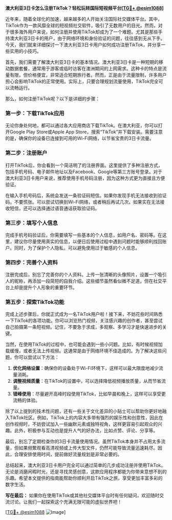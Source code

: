 **澳大利亚3日卡怎么注册TikTok？轻松玩转国际短视频平台[[TG💪+ @esim1088](https://t.me/s/esim1088)]**

近年来，随着全球化的加速，越来越多的人开始关注国际社交媒体平台。其中，TikTok作为一款风靡全球的短视频社交软件，吸引了无数用户的目光。然而，对于很多海外用户来说，如何注册并使用TikTok却成为了一个难题。尤其是那些手持澳大利亚3日卡的用户，由于网络环境和身份验证的问题，往往感到无从下手。今天，我们就来详细探讨一下澳大利亚3日卡用户如何成功注册TikTok，并分享一些实用的小技巧。

首先，我们需要了解澳大利亚3日卡的基本情况。澳大利亚3日卡是一种短期的移动数据套餐，通常用于游客或临时访客在澳洲期间的上网需求。这种卡的特点是流量有限，但价格便宜，非常适合短期旅行者。然而，正是由于流量限制，许多用户担心会影响TikTok的正常使用。实际上，只要合理规划流量使用，TikTok完全可以流畅运行。

那么，如何注册TikTok呢？以下是详细的步骤：

### **第一步：下载TikTok应用**
无论你身处何地，都可以通过各大应用商店下载TikTok。在澳大利亚，你可以打开Google Play Store或Apple App Store，搜索“TikTok”并下载安装。需要注意的是，确保你的设备已连接到可用的Wi-Fi网络，以节省宝贵的3日卡流量。

### **第二步：注册账户**
打开TikTok后，你会看到一个简洁明了的注册界面。这里提供了多种注册方式，包括手机号码、电子邮件地址以及Facebook、Google等第三方账号登录。对于澳大利亚3日卡用户来说，推荐使用手机号码注册，因为这种方式更为直接且方便验证。

在输入手机号码后，系统会发送一条验证码短信。如果你发现手机无法接收到验证码，不要慌张。可以尝试切换到Wi-Fi网络，或者稍后再试几次。如果实在无法接收短信，还可以选择通过语音通话获取验证码。

### **第三步：填写个人信息**
完成手机号码验证后，你需要填写一些基本的个人信息，如用户名、密码等。在这里，建议你尽量使用真实的信息，以便日后使用过程中遇到问题时能够顺利找回账户。同时，为了保护个人隐私，可以避免使用过于敏感的个人信息。

### **第四步：完善个人资料**
注册完成后，别忘了完善你的个人资料。上传一张清晰的头像照片，设置一个吸引人的昵称，再添加一段简短的自我介绍。这些细节虽然看似微不足道，但在社交平台上却是提升个人形象的重要环节。

### **第五步：探索TikTok功能**
完成上述步骤后，你就正式成为一名TikTok用户啦！接下来，不妨花些时间熟悉一下TikTok的各项功能。你可以浏览热门视频，关注感兴趣的创作者，甚至尝试自己拍摄第一条短视频。记住，不要急于求成，多观察、多学习才是快速进步的关键。

当然，在使用TikTok的过程中，也可能会遇到一些小问题。比如，有时候视频加载缓慢，或者无法上传视频。这通常是由于网络环境不佳造成的。为了解决这些问题，你可以尝试以下方法：

1. **优化网络设置**：确保你的设备处于Wi-Fi环境下，这样可以最大限度地减少流量消耗。
2. **调整视频质量**：在TikTok的设置中，可以选择降低视频播放质量，从而节省流量。
3. **错峰使用**：尽量避开高峰时段使用TikTok，比如早晨和晚上，这样可以享受更流畅的体验。

除了以上提到的技术性问题，还有一些关于文化差异的小贴士可以帮助你更好地融入TikTok社区。例如，TikTok上的内容大多带有强烈的娱乐性和创意性，因此在创作视频时，不妨尝试加入一些幽默元素或独特视角，这样更容易引起观众的兴趣。此外，积极参与互动也是提升人气的好办法，比如点赞、评论、分享等。

最后，别忘了定期检查你的3日卡流量使用情况。虽然TikTok本身并不占用太多流量，但如果频繁观看高清视频或上传大型文件，仍然可能导致流量迅速耗尽。因此，合理安排使用时间，提前做好流量规划是非常必要的。

总结起来，澳大利亚3日卡用户完全可以通过简单的几步成功注册并使用TikTok。无论是消磨闲暇时光，还是寻找灵感创意，这款应用程序都能为你带来意想不到的乐趣。希望本文提供的指南能帮助你顺利开启TikTok之旅，享受更加丰富多彩的数字生活。

**写在最后：** 如果你在使用TikTok或其他社交媒体平台时有任何疑问，欢迎随时交流讨论。让我们一起探索这个充满无限可能的虚拟世界吧！

[[TG💪+ @esim1088](https://t.me/s/esim1088) ![Image](https://i.postimg.cc/4NQfJmqS/Snipaste-2025-05-13-00-14-12.png)]